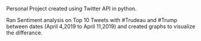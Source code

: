 Personal Project created using Twitter API in python.


Ran Sentiment analysis on Top 10 Tweets with #Trudeau and #Trump between dates (April 4,2019   to April 11,2019) and 
created graphs to visualize the differance.
